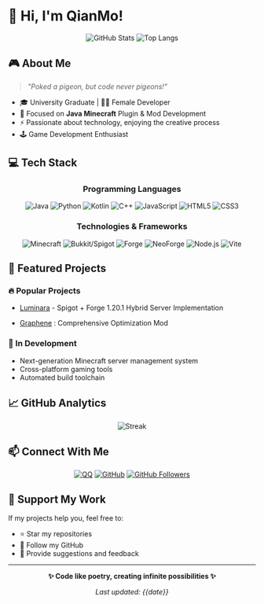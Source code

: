 # 👋 Hi, I'm QianMo!

<div align="center">

![GitHub Stats](https://github-readme-stats.vercel.app/api?username=QianMo0721&show_icons=true&theme=radical)
![Top Langs](https://github-readme-stats.vercel.app/api/top-langs/?username=QianMo0721&layout=compact&theme=radical)

</div>

## 🎮 About Me

> *"Poked a pigeon, but code never pigeons!"*

- 🎓 University Graduate | 👩‍💻 Female Developer
- 🎯 Focused on **Java Minecraft** Plugin & Mod Development
- ⚡ Passionate about technology, enjoying the creative process
- 🕹️ Game Development Enthusiast

## 💻 Tech Stack

<div align="center">

### Programming Languages
![Java](https://img.shields.io/badge/java-%23ED8B00.svg?style=for-the-badge&logo=openjdk&logoColor=white)
![Python](https://img.shields.io/badge/Python-3776AB?style=for-the-badge&logo=python&logoColor=white)
![Kotlin](https://img.shields.io/badge/kotlin-%237F52FF.svg?style=for-the-badge&logo=kotlin&logoColor=white)
![C++](https://img.shields.io/badge/C++-00599C?style=for-the-badge&logo=c%2B%2B&logoColor=white)
![JavaScript](https://img.shields.io/badge/JavaScript-F7DF1E?style=for-the-badge&logo=javascript&logoColor=black)
![HTML5](https://img.shields.io/badge/HTML5-E34F26?style=for-the-badge&logo=html5&logoColor=white)
![CSS3](https://img.shields.io/badge/CSS3-1572B6?style=for-the-badge&logo=css3&logoColor=white)

### Technologies & Frameworks
![Minecraft](https://img.shields.io/badge/Minecraft-62B47A?style=for-the-badge&logo=minecraft&logoColor=white)
![Bukkit/Spigot](https://img.shields.io/badge/Bukkit/Spigot-Development-orange?style=for-the-badge)
![Forge](https://img.shields.io/badge/Forge_Modding-Development-red?style=for-the-badge)
![NeoForge](https://img.shields.io/badge/NeoForge-Development-blue?style=for-the-badge)
![Node.js](https://img.shields.io/badge/Node.js-339933?style=for-the-badge&logo=nodedotjs&logoColor=white)
![Vite](https://img.shields.io/badge/Vite-646CFF?style=for-the-badge&logo=vite&logoColor=white)

</div>

## 🎨 Featured Projects

### 🔥 Popular Projects

-  [Luminara](https://github.com/CraftAmethyst/Luminara) - Spigot + Forge 1.20.1 Hybrid Server Implementation

- [Graphene](https://github.com/CraftAmethyst/Graphene) : Comprehensive Optimization Mod

### 🚀 In Development
- Next-generation Minecraft server management system
- Cross-platform gaming tools
- Automated build toolchain

## 📈 GitHub Analytics

<div align="center">

![Streak](https://github-readme-streak-stats.herokuapp.com/?user=QianMo0721&theme=radical)

</div>

## 📫 Connect With Me

<div align="center">

[![QQ](https://img.shields.io/badge/QQ-3142150691-FF6B6B?style=for-the-badge&logo=tencentqq&logoColor=white)](http://wpa.qq.com/msgrd?v=3&uin=3142150691&site=qq&menu=yes)
[![GitHub](https://img.shields.io/badge/GitHub-QianMo0721-181717?style=for-the-badge&logo=github&logoColor=white)](https://github.com/QianMo0721)
[![GitHub Followers](https://img.shields.io/github/followers/QianMo0721?style=for-the-badge&logo=github)](https://github.com/QianMo0721)

</div>

## 💖 Support My Work

If my projects help you, feel free to:
- ⭐ Star my repositories
- 🔔 Follow my GitHub
- 💬 Provide suggestions and feedback

---

<div align="center">

**✨ Code like poetry, creating infinite possibilities ✨**

*Last updated: {{date}}*

</div>
